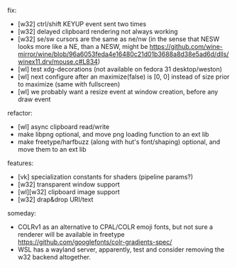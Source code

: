 fix:
  - [w32] ctrl/shift KEYUP event sent two times
  - [w32] delayed clipboard rendering not always working
  - [w32] se/sw cursors are the same as ne/nw (in the sense that NESW looks more like a NE, than a NESW, might be https://github.com/wine-mirror/wine/blob/96a6053feda4e16480c21d01b3688a8d38e5ad6d/dlls/winex11.drv/mouse.c#L834)
  - [wl] test xdg-decorations (not available on fedora 31 desktop/weston)
  - [wl] next configure after an maximize(false) is [0, 0] instead of size prior to maximize (same with fullscreen)
  - [wl] we probably want a resize event at window creation, before any draw event

refactor:
  - [wl] async clipboard read/write
  - make libpng optional, and move png loading function to an ext lib
  - make freetype/harfbuzz (along with hut's font/shaping) optional, and move them to an ext lib

features:
  - [vk] specialization constants for shaders (pipeline params?)
  - [w32] transparent window support
  - [wl][w32] clipboard image support
  - [w32] drap&drop URI/text

someday:
  - COLRv1 as an alternative to CPAL/COLR emoji fonts, but not sure a renderer will be available in freetype https://github.com/googlefonts/colr-gradients-spec/
  - WSL has a wayland server, apparently, test and consider removing the w32 backend altogether.
